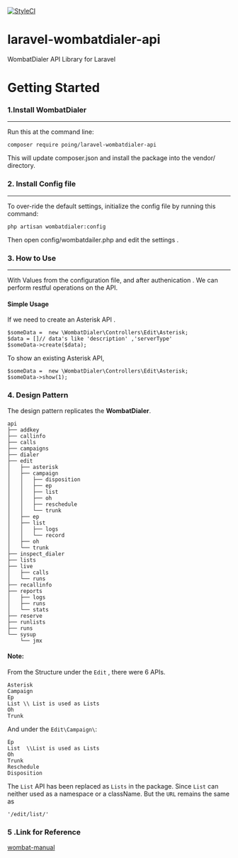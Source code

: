 [![StyleCI](https://github.styleci.io/repos/301573810/shield?branch=main)](https://github.styleci.io/repos/301573810?branch=main)

# laravel-wombatdialer-api
WombatDialer API Library for Laravel

# Getting Started

### 1.Install WombatDialer
***
Run this at the command line:
```
composer require poing/laravel-wombatdialer-api
```
This will update composer.json and install the package into the vendor/ directory.
### 2. Install Config file
***
To over-ride the default settings, initialize the config file by running this command:
```
php artisan wombatdialer:config
```
Then open config/wombatdailer.php and edit the settings .
### 3. How to Use
***
With Values from the configuration file, and after authenication . We can perform restful operations on the API.

#### Simple Usage
If we need to create an Asterisk API .

```
$someData =  new \WombatDialer\Controllers\Edit\Asterisk;
$data = []// data's like 'description' ,'serverType'
$someData->create($data);
```
To show an existing Asterisk API,

```
$someData =  new \WombatDialer\Controllers\Edit\Asterisk;
$someData->show(1);
```
### 4. Design Pattern

The design pattern replicates the **WombatDialer**.

```
api
├── addkey
├── callinfo
├── calls
├── campaigns
├── dialer
├── edit
│   ├── asterisk
│   ├── campaign
│   │   ├── disposition
│   │   ├── ep
│   │   ├── list
│   │   ├── oh
│   │   ├── reschedule
│   │   └── trunk
│   ├── ep
│   ├── list
│   │   ├── logs
│   │   └── record
│   ├── oh
│   └── trunk
├── inspect_dialer
├── lists
├── live
│   ├── calls
│   └── runs
├── recallinfo
├── reports
│   ├── logs
│   ├── runs
│   └── stats
├── reserve
├── runlists
├── runs
└── sysup
    └── jmx
```
#### Note:
From the Structure under the `Edit` , there were 6 APIs.

```
Asterisk
Campaign
Ep
List \\ List is used as Lists
Oh
Trunk
```
And under the `Edit\Campaign\`:

```
Ep
List  \\List is used as Lists 
Oh
Trunk
Reschedule
Disposition
```

The `List` API has been replaced as `Lists` in the package. Since `List` can neither used as a namespace or a className. But the `URL` remains the same as 

`'/edit/list/'`

### 5 .Link for Reference

[wombat-manual](https://manuals.loway.ch/WD_UserManual-chunked/)


